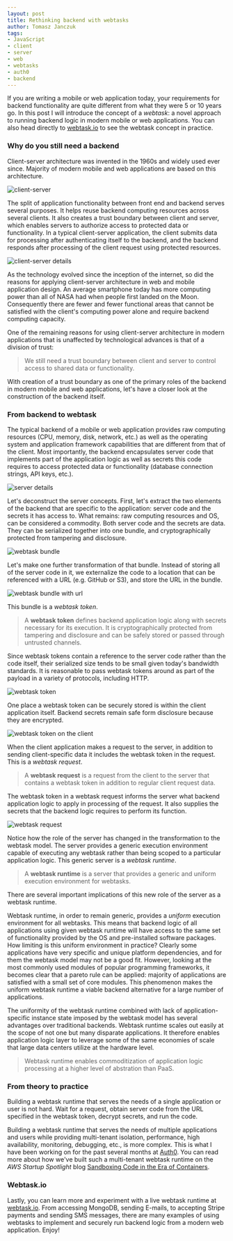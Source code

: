 ```yaml
---
layout: post
title: Rethinking backend with webtasks
author: Tomasz Janczuk
tags:
- JavaScript
- client
- server
- web 
- webtasks
- auth0
- backend
---
```


If you are writing a mobile or web application today, your requirements for backend functionality are quite different from what they were 5 or 10 years go. In this post I will introduce the concept of a *webtask*: a novel approach to running backend logic in modern mobile or web applications. You can also head directly to [webtask.io](https://webtask.io) to see the webtask concept in practice. 

### Why do you still need a backend

Client-server architecture was invented in the 1960s and widely used ever since. Majority of modern mobile and web applications are based on this architecture. 

![client-server](/assets/post_images/2015-04-07/1.png)  

The split of application functionality between front end and backend serves several purposes. It helps reuse backend computing resources across several clients. It also creates a trust boundary between client and server, which enables servers to authorize access to protected data or functionality. In a typical client-server application, the client submits data for processing after authenticating itself to the backend, and the backend responds after processing of the client request using protected resources.  

![client-server details](/assets/post_images/2015-04-07/2.png)  

As the technology evolved since the inception of the internet, so did the reasons for applying client-server architecture in web and mobile application design. An average smartphone today has more computing power than all of NASA had when people first landed on the Moon. Consequently there are fewer and fewer functional areas that cannot be satisfied with the client's computing power alone and require backend computing capacity. 

One of the remaining reasons for using client-server architecture in modern applications that is unaffected by technological advances is that of a division of trust: 

> We still need a trust boundary between client and server to control access to shared data or functionality. 

With creation of a trust boundary as one of the primary roles of the backend in modern mobile and web applications, let's have a closer look at the construction of the backend itself. 

### From backend to webtask

The typical backend of a mobile or web application provides raw computing resources (CPU, memory, disk, network, etc.) as well as the operating system and application framework capabilities that are different from that of the client. Most importantly, the backend encapsulates server code that implements part of the application logic as well as secrets this code requires to access protected data or functionality (database connection strings, API keys, etc.). 

![server details](/assets/post_images/2015-04-07/3.png)  

Let's deconstruct the server concepts. First, let's extract the two elements of the backend that are specific to the application: server code and the secrets it has access to. What remains: raw computing resources and OS, can be considered a commodity. Both server code and the secrets are data. They can be serialized together into one bundle, and cryptographically protected from tampering and disclosure.

![webtask bundle](/assets/post_images/2015-04-07/4.png)  

Let's make one further transformation of that bundle. Instead of storing all of the server code in it, we externalize the code to a location that can be referenced with a URL (e.g. GitHub or S3), and store the URL in the bundle. 

![webtask bundle with url](/assets/post_images/2015-04-07/5.png)  

This bundle is a *webtask token*. 

> A **webtask token** defines backend application logic along with secrets necessary for its execution. It is cryptographically protected from tampering and disclosure and can be safely stored or passed through untrusted channels. 

Since webtask tokens contain a reference to the server code rather than the code itself, their serialized size tends to be small given today's bandwidth standards. It is reasonable to pass webtask tokens around as part of the payload in a variety of protocols, including HTTP. 

![webtask token](/assets/post_images/2015-04-07/6.png)  

One place a webtask token can be securely stored is within the client application itself. Backend secrets remain safe form disclosure because they are encrypted. 

![webtask token on the client](/assets/post_images/2015-04-07/7.png)  

When the client application makes a request to the server, in addition to sending client-specific data it includes the webtask token in the request. This is a *webtask request*.

> A **webtask request** is a request from the client to the server that contains a webtask token in addition to regular client request data. 

The webtask token in a webtask request informs the server what backend application logic to apply in processing of the request. It also supplies the secrets that the backend logic requires to perform its function. 

![webtask request](/assets/post_images/2015-04-07/8.png)  

Notice how the role of the server has changed in the transformation to the webtask model. The server provides a generic execution environment capable of executing any webtask rather than being scoped to a particular application logic. This generic server is a *webtask runtime*. 

> A **webtask runtime** is a server that provides a generic and uniform execution environment for webtasks. 

There are several important implications of this new role of the server as a webtask runtime.

Webtask runtime, in order to remain generic, provides a *uniform* execution environment for all webtasks. This means that backend logic of all applications using given webtask runtime will have access to the same set of functionality provided by the OS and pre-installed software packages. How limiting is this uniform environment in practice? Clearly some applications have very specific and unique platform dependencies, and for them the webtask model may not be a good fit. However, looking at the most commonly used modules of popular programming frameworks, it becomes clear that a pareto rule can be applied: majority of applications are satisfied with a small set of core modules. This phenomenon makes the uniform webtask runtime a viable backend alternative for a large number of applications. 

The uniformity of the webtask runtime combined with lack of application-specific instance state imposed by the webtask model has several advantages over traditional backends. Webtask runtime scales out easily at the scope of not one but many disparate applications. It therefore enables application logic layer to leverage some of the same economies of scale that large data centers utilize at the hardware level. 

> Webtask runtime enables commoditization of application logic processing at a higher level of abstration than PaaS. 

### From theory to practice

Building a webtask runtime that serves the needs of a single application or user is not hard. Wait for a request, obtain server code from the URL specified in the webtask token, decrypt secrets, and run the code. 

Building a webtask runtime that serves the needs of multiple applications and users while providing multi-tenant isolation, performance, high availability, monitoring, debugging, etc., is more complex. This is what I have been working on for the past several months at [Auth0](https://auth0.com). You can read more about how we've built such a multi-tenant webtask runtime on the *AWS Startup Spotlight* blog [Sandboxing Code in the Era of Containers](https://medium.com/aws-activate-startup-blog/sandboxing-code-in-the-era-of-containers-294edb3a674). 

### Webtask.io

Lastly, you can learn more and experiment with a live webtask runtime at [webtask.io](https://webtask.io). From accessing MongoDB, sending E-mails, to accepting Stripe payments and sending SMS messages, there are many examples of using webtasks to implement and securely run backend logic from a modern web application. Enjoy!
